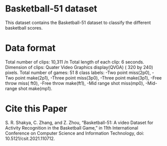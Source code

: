 # Basketball-51 dataset

This dataset contains the Basketball-51 dataset to classify the different basketball scores.
# Data format
Total number of clips: 10,311  /n
Total length of each clip: 6 seconds.
Dimension of clips: Quater Video Graphics display(QVGA) ( 320 by 240) pixels. 
Total number of games: 51
8 class labels:
 -Two point miss(2p0), 
 -Two point make(2p1), 
 -Three point miss(3p0), 
 -Three point make(3p1), 
 -Free throw miss( ft0), 
 -Free throw make(ft1), 
 -Mid range shot miss(mp0), 
 -Mid-range shot make(mp1).

 
# Cite this Paper
S. R. Shakya, C. Zhang, and Z. Zhou, “Basketball-51: A video Dataset for Activity Recognition in the Basketball Game,” in 11th International Conference on Computer Science and Information Technology, doi: 10.5121/csit.2021.110712.
